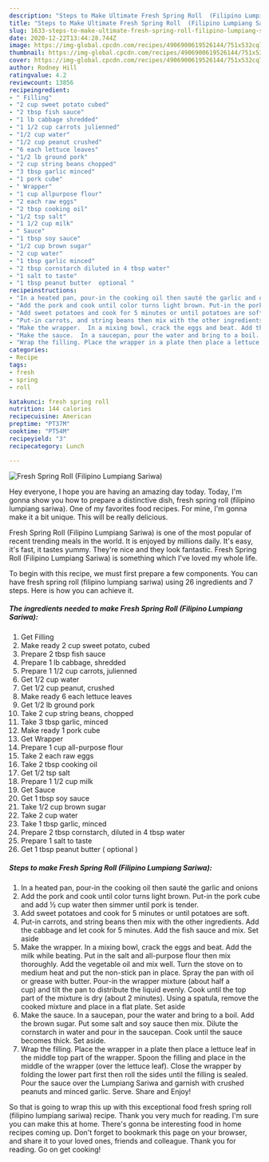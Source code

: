 ```yaml
---
description: "Steps to Make Ultimate Fresh Spring Roll  (Filipino Lumpiang Sariwa)"
title: "Steps to Make Ultimate Fresh Spring Roll  (Filipino Lumpiang Sariwa)"
slug: 1633-steps-to-make-ultimate-fresh-spring-roll-filipino-lumpiang-sariwa
date: 2020-12-22T13:44:28.744Z
image: https://img-global.cpcdn.com/recipes/4906900619526144/751x532cq70/fresh-spring-roll-filipino-lumpiang-sariwa-recipe-main-photo.jpg
thumbnail: https://img-global.cpcdn.com/recipes/4906900619526144/751x532cq70/fresh-spring-roll-filipino-lumpiang-sariwa-recipe-main-photo.jpg
cover: https://img-global.cpcdn.com/recipes/4906900619526144/751x532cq70/fresh-spring-roll-filipino-lumpiang-sariwa-recipe-main-photo.jpg
author: Rodney Hill
ratingvalue: 4.2
reviewcount: 13856
recipeingredient:
- " Filling"
- "2 cup sweet potato cubed"
- "2 tbsp fish sauce"
- "1 lb cabbage shredded"
- "1 1/2 cup carrots julienned"
- "1/2 cup water"
- "1/2 cup peanut crushed"
- "6 each lettuce leaves"
- "1/2 lb ground pork"
- "2 cup string beans chopped"
- "3 tbsp garlic minced"
- "1 pork cube"
- " Wrapper"
- "1 cup allpurpose flour"
- "2 each raw eggs"
- "2 tbsp cooking oil"
- "1/2 tsp salt"
- "1 1/2 cup milk"
- " Sauce"
- "1 tbsp soy sauce"
- "1/2 cup brown sugar"
- "2 cup water"
- "1 tbsp garlic minced"
- "2 tbsp cornstarch diluted in 4 tbsp water"
- "1 salt to taste"
- "1 tbsp peanut butter  optional "
recipeinstructions:
- "In a heated pan, pour-in the cooking oil then sauté the garlic and onions"
- "Add the pork and cook until color turns light brown. Put-in the pork cube and add ½ cup water then simmer until pork is tender."
- "Add sweet potatoes and cook for 5 minutes or until potatoes are soft."
- "Put-in carrots, and string beans then mix with the other ingredients. Add the cabbage and let cook for 5 minutes. Add the fish sauce and mix. Set aside"
- "Make the wrapper.  In a mixing bowl, crack the eggs and beat. Add the milk while beating. Put in the salt and all-purpose flour then mix thoroughly. Add the vegetable oil and mix well. Turn the stove on to medium heat and put the non-stick pan in place. Spray the pan with oil or grease with butter. Pour-in the wrapper mixture (about half a cup) and tilt the pan to distribute the liquid evenly. Cook until the top part of the mixture is dry (about 2 minutes). Using a spatula, remove the cooked mixture and place in a flat plate. Set aside"
- "Make the sauce.  In a saucepan, pour the water and bring to a boil. Add the brown sugar. Put some salt and soy sauce then mix. Dilute the cornstarch in water and pour in the saucepan. Cook until the sauce becomes thick. Set aside."
- "Wrap the filling. Place the wrapper in a plate then place a lettuce leaf in the middle top part of the wrapper. Spoon the filling and place in the middle of the wrapper (over the lettuce leaf). Close the wrapper by folding the lower part first then roll the sides until the filling is sealed. Pour the sauce over the Lumpiang Sariwa and garnish with crushed peanuts and minced garlic. Serve. Share and Enjoy!"
categories:
- Recipe
tags:
- fresh
- spring
- roll

katakunci: fresh spring roll 
nutrition: 144 calories
recipecuisine: American
preptime: "PT37M"
cooktime: "PT54M"
recipeyield: "3"
recipecategory: Lunch

---
```



![Fresh Spring Roll  (Filipino Lumpiang Sariwa)](https://img-global.cpcdn.com/recipes/4906900619526144/751x532cq70/fresh-spring-roll-filipino-lumpiang-sariwa-recipe-main-photo.jpg)

Hey everyone, I hope you are having an amazing day today. Today, I'm gonna show you how to prepare a distinctive dish, fresh spring roll  (filipino lumpiang sariwa). One of my favorites food recipes. For mine, I'm gonna make it a bit unique. This will be really delicious.



Fresh Spring Roll  (Filipino Lumpiang Sariwa) is one of the most popular of recent trending meals in the world. It is enjoyed by millions daily. It's easy, it's fast, it tastes yummy. They're nice and they look fantastic. Fresh Spring Roll  (Filipino Lumpiang Sariwa) is something which I've loved my whole life.


To begin with this recipe, we must first prepare a few components. You can have fresh spring roll  (filipino lumpiang sariwa) using 26 ingredients and 7 steps. Here is how you can achieve it.

<!--inarticleads1-->

##### The ingredients needed to make Fresh Spring Roll  (Filipino Lumpiang Sariwa):

1. Get  Filling
1. Make ready 2 cup sweet potato, cubed
1. Prepare 2 tbsp fish sauce
1. Prepare 1 lb cabbage, shredded
1. Prepare 1 1/2 cup carrots, julienned
1. Get 1/2 cup water
1. Get 1/2 cup peanut, crushed
1. Make ready 6 each lettuce leaves
1. Get 1/2 lb ground pork
1. Take 2 cup string beans, chopped
1. Take 3 tbsp garlic, minced
1. Make ready 1 pork cube
1. Get  Wrapper
1. Prepare 1 cup all-purpose flour
1. Take 2 each raw eggs
1. Take 2 tbsp cooking oil
1. Get 1/2 tsp salt
1. Prepare 1 1/2 cup milk
1. Get  Sauce
1. Get 1 tbsp soy sauce
1. Take 1/2 cup brown sugar
1. Take 2 cup water
1. Take 1 tbsp garlic, minced
1. Prepare 2 tbsp cornstarch, diluted in 4 tbsp water
1. Prepare 1 salt to taste
1. Get 1 tbsp peanut butter ( optional )




<!--inarticleads2-->

##### Steps to make Fresh Spring Roll  (Filipino Lumpiang Sariwa):

1. In a heated pan, pour-in the cooking oil then sauté the garlic and onions
1. Add the pork and cook until color turns light brown. Put-in the pork cube and add ½ cup water then simmer until pork is tender.
1. Add sweet potatoes and cook for 5 minutes or until potatoes are soft.
1. Put-in carrots, and string beans then mix with the other ingredients. Add the cabbage and let cook for 5 minutes. Add the fish sauce and mix. Set aside
1. Make the wrapper.  In a mixing bowl, crack the eggs and beat. Add the milk while beating. Put in the salt and all-purpose flour then mix thoroughly. Add the vegetable oil and mix well. Turn the stove on to medium heat and put the non-stick pan in place. Spray the pan with oil or grease with butter. Pour-in the wrapper mixture (about half a cup) and tilt the pan to distribute the liquid evenly. Cook until the top part of the mixture is dry (about 2 minutes). Using a spatula, remove the cooked mixture and place in a flat plate. Set aside
1. Make the sauce.  In a saucepan, pour the water and bring to a boil. Add the brown sugar. Put some salt and soy sauce then mix. Dilute the cornstarch in water and pour in the saucepan. Cook until the sauce becomes thick. Set aside.
1. Wrap the filling. Place the wrapper in a plate then place a lettuce leaf in the middle top part of the wrapper. Spoon the filling and place in the middle of the wrapper (over the lettuce leaf). Close the wrapper by folding the lower part first then roll the sides until the filling is sealed. Pour the sauce over the Lumpiang Sariwa and garnish with crushed peanuts and minced garlic. Serve. Share and Enjoy!




So that is going to wrap this up with this exceptional food fresh spring roll  (filipino lumpiang sariwa) recipe. Thank you very much for reading. I'm sure you can make this at home. There's gonna be interesting food in home recipes coming up. Don't forget to bookmark this page on your browser, and share it to your loved ones, friends and colleague. Thank you for reading. Go on get cooking!
